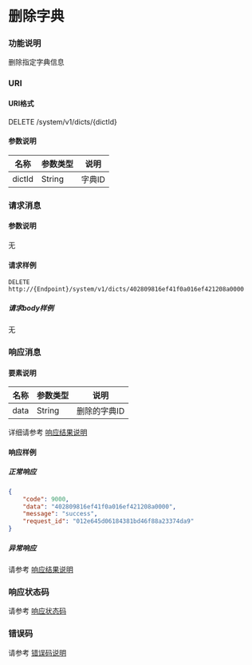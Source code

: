 # 删除字典

### 功能说明
删除指定字典信息

### URI
#### URI格式  
DELETE /system/v1/dicts/{dictId}

#### 参数说明  
| 名称 | 参数类型 | 说明 |
| --- | --- | --- |
| dictId | String | 字典ID |

### 请求消息
#### 参数说明  
无

#### 请求样例  
```
DELETE http://{Endpoint}/system/v1/dicts/402809816ef41f0a016ef421208a0000
```
##### 请求body样例
无

### 响应消息
#### 要素说明
| 名称 | 参数类型 | 说明 |
| --- | --- | --- |
| data | String | 删除的字典ID |

详细请参考 [响应结果说明](../../../common/response/result.md#要素说明)  

#### 响应样例
##### 正常响应
```json
{
	"code": 9000,
	"data": "402809816ef41f0a016ef421208a0000",
	"message": "success",
	"request_id": "012e645d06184381bd46f88a23374da9"
}
```
##### 异常响应
请参考 [响应结果说明](../../../common/response/result.md#异常响应样例)

### 响应状态码
请参考 [响应状态码](../../../common/response/status.md)

### 错误码
请参考 [错误码说明](../../../common/errorCode/README.md)